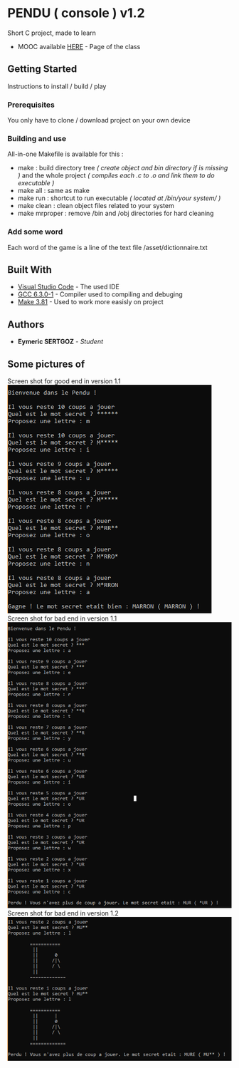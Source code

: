 # PENDU ( console ) v1.2

Short C project, made to learn

* MOOC available [HERE](https://openclassrooms.com/fr/courses/19980-apprenez-a-programmer-en-c/16828-tp-realisation-dun-pendu) - Page of the class

## Getting Started

Instructions to install / build / play

### Prerequisites

You only have to clone / download project on your own device

### Building and use

All-in-one Makefile is available for this :

* make : build directory tree _( create object and bin directory if is missing )_ and the whole project _( compiles each .c to .o and link them to do executable )_
* make all : same as make
* make run : shortcut to run executable _( located at /bin/*your system*/ )_
* make clean : clean object files related to your system
* make mrproper : remove /bin and /obj directories for hard cleaning

### Add some word

Each word of the game is a line of the text file /asset/dictionnaire.txt

## Built With

* [Visual Studio Code](https://code.visualstudio.com/) - The used IDE
* [GCC 6.3.0-1](https://gcc.gnu.org/) - Compiler used to compiling and debuging
* [Make 3.81](https://www.gnu.org/) - Used to work more easisly on project

## Authors

* **Eymeric SERTGOZ** - *Student*

## Some pictures of

Screen shot for good end in version 1.1
![Image of a nice game](/asset/successGame.png)
Screen shot for bad end in version 1.1
![Image of a bad game](/asset/badGame.png)
Screen shot for bad end in version 1.2
![Image of a bad game with draw](/asset/wDraw.png)

